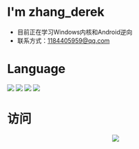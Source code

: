 # I'm zhang_derek
- 目前正在学习Windows内核和Android逆向
- 联系方式：1184405959@qq.com
# Language
<p>
  <a href="https://blog.i-xiao.space/" rel="nofollow"><img src="https://img.shields.io/badge/C++-23fff" style="max-width: 100%;"></a>
  <a href="https://blog.i-xiao.space/" rel="nofollow"><img src="https://img.shields.io/badge/Python-yellow" style="max-width: 100%;"></a>
  <a href="https://blog.i-xiao.space/" rel="nofollow"><img src="https://img.shields.io/badge/Windows内核-blue" style="max-width: 100%;"></a>
  <a href="https://blog.i-xiao.space/" rel="nofollow"><img src="https://img.shields.io/badge/Android逆向-blue" style="max-width: 100%;"></a>
</p>

# 访问
<div align="center"> <img src="https://github-readme-stats.vercel.app/api?username=derek-zhang123&show_icons=true&theme=tokyonight" /> </div>




